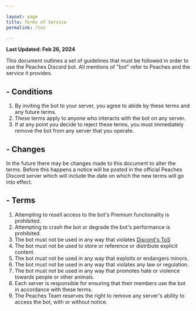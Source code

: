```yaml
---

layout: page
title: Terms of Service
permalink: /tos

---
```


**Last Updated: Feb 26, 2024**

This document outlines a set of guidelines that must be followed in order to use the Peaches Discord bot. All mentions of "bot" refer to Peaches and the service it provides.

## - Conditions

1. By inviting the bot to your server, you agree to abide by these terms and any future terms.
2. These terms apply to anyone who interacts with the bot on any server.
3. If at any point you decide to reject these terms, you must immediately remove the bot from any server that you operate.

## - Changes

In the future there may be changes made to this document to alter the terms. Before this happens a notice will be posted in the official Peaches Discord server which will include the date on which the new terms will go into effect.

## - Terms

1. Attempting to resell access to the bot's Premium functionality is prohibited.
2. Attempting to crash the bot or degrade the bot's performance is prohibited.
3. The bot must not be used in any way that violates [Discord's ToS](https://discord.com/terms/)
4. The bot must not be used to store or reference or distribute explicit content.
5. The bot must not be used in any way that exploits or endangers minors.
6. The bot must not be used in any way that violates any law or regulation.
7. The bot must not be used in any way that promotes hate or violence towards people or other animals.
8. Each server is responsible for ensuring that their members use the bot in accordance with these terms.
9. The Peaches Team reserves the right to remove any server's ability to access the bot, with or without notice.